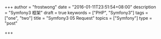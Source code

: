 +++
author = "frostwong"
date = "2016-01-11T23:51:54+08:00"
description = "Symfony3 框架"
draft = true
keywords = ["PHP", "Symfony3"]
tags = ["one", "two"]
title = "Symfony3 05 Request"
topics = ["Symfony"]
type = "post"

+++

